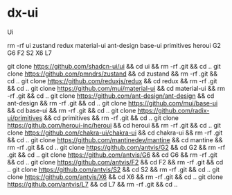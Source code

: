 # dx-ui
Ui

rm -rf ui zustand redux material-ui ant-design base-ui primitives heroui G2 G6 F2 S2 X6 L7

git clone https://github.com/shadcn-ui/ui && cd ui && rm -rf .git && cd ..
git clone https://github.com/pmndrs/zustand && cd zustand && rm -rf .git && cd ..
git clone https://github.com/reduxjs/redux && cd redux && rm -rf .git && cd ..
git clone https://github.com/mui/material-ui && cd material-ui && rm -rf .git && cd ..
git clone https://github.com/ant-design/ant-design && cd ant-design && rm -rf .git && cd ..
git clone https://github.com/mui/base-ui && cd base-ui && rm -rf .git && cd ..
git clone https://github.com/radix-ui/primitives && cd primitives && rm -rf .git && cd ..
git clone https://github.com/heroui-inc/heroui && cd heroui && rm -rf .git && cd ..
git clone https://github.com/chakra-ui/chakra-ui && cd chakra-ui && rm -rf .git && cd ..
git clone https://github.com/mantinedev/mantine && cd mantine && rm -rf .git && cd ..
git clone https://github.com/antvis/G2 && cd G2 && rm -rf .git && cd ..
git clone https://github.com/antvis/G6 && cd G6 && rm -rf .git && cd ..
git clone https://github.com/antvis/F2 && cd F2 && rm -rf .git && cd ..
git clone https://github.com/antvis/S2 && cd S2 && rm -rf .git && cd ..
git clone https://github.com/antvis/X6 && cd X6 && rm -rf .git && cd ..
git clone https://github.com/antvis/L7 && cd L7 && rm -rf .git && cd ..
